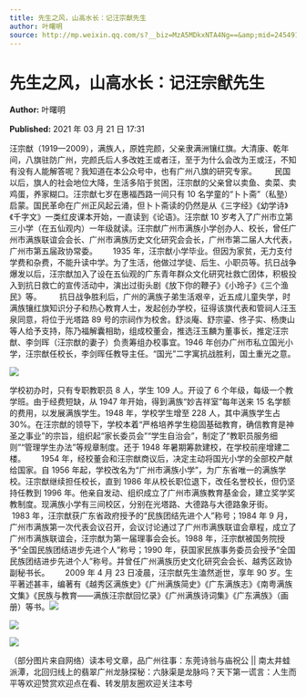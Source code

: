 ```yaml
---
title: 先生之风，山高水长：记汪宗猷先生
author: 叶曙明
source: http://mp.weixin.qq.com/s?__biz=MzA5MDkxNTA4Ng==&amp;mid=2454910813&amp;idx=1&amp;sn=ccabac3936e7fce7d0f1f3350eaef6c4&amp;chksm=87a23f3cb0d5b62a83094ad3ba71d830c542a2bed0ff7c0d7e62e84b7da6db78ca096f034344&poc_token=HJ_Do2ejHyO-wNZGG8Q1S8FdPgy1YBBEob-nUEme
---
```


# 先生之风，山高水长：记汪宗猷先生

**Author:** 叶曙明

**Published:** 2021 年 03 月 21 日 17:31

汪宗猷（1919—2009），满族人，原姓完颜，父亲隶满洲镶红旗。大清康、乾年间，八旗驻防广州，完颜氏后人多改姓王或者汪，至于为什么会改为王或汪，不知有没有人能解答呢？我知道在本公众号中，也有广州八旗的研究专家。        民国以后，旗人的社会地位大降，生活多陷于贫困，汪宗猷的父亲曾以卖鱼、卖菜、卖鸡蛋，养家糊口。汪宗猷七岁在惠福西路一间只有 10 名学童的“卜卜斋”（私塾）启蒙。国民革命在广州正风起云涌，但卜卜斋读的仍然是从《三字经》《幼学诗》《千字文》一类红皮课本开始，一直读到《论语》。汪宗猷 10 岁考入了广州市立第三小学（在五仙观内）一年级就读。汪宗猷广州市满族小学创办人、校长，曾任广州市满族联谊会会长、广州市满族历史文化研究会会长，广州市第二届人大代表，广州市第五届政协常委。       1935 年，汪宗猷小学毕业。但因为家贫，无力支付学费和杂费，不能升读中学。为了生活，他做过学徒、后生、小职员等。抗日战争爆发以后，汪宗猷加入了设在五仙观的广东青年群众文化研究社救亡团体，积极投入到抗日救亡的宣传活动中，演出过街头剧《放下你的鞭子》《小玲子》《三个渔民》等。        抗日战争胜利后，广州的满族子弟生活艰辛，近五成儿童失学，时满族镶红旗知识分子和热心教育人士，发起创办学校，征得该旗代表和管祠人汪玉泉同意，将位于光塔路 89 号的宗祠作为校舍。舒淡庵、舒宗鎏、佟子实、杨庚山等人给予支持，陈乃福解囊相助，组成校董会，推选汪玉麟为董事长，推定汪宗猷、李剑晖（汪宗猷的妻子）负责筹组办校事宜。1946 年创办广州市私立国光小学，汪宗猷任校长，李剑晖任教导主任。“国光”二字寓抗战胜利，国土重光之意。

![](https://mmbiz.qpic.cn/mmbiz_jpg/PJWG74pLsMZk7akPUbRTBtYJtFiboI1lQRvH4zFu8gwu44nRZ5KVomTgL1MPicib2OEEUia1pnh1S3C41IXQ9wjmFw/640)

学校初办时，只有专职教职员 8 人，学生 109 人。开设了 6 个年级，每级一个教学班。由于经费短缺，从 1947 年开始，得到满族“妙吉祥室”每年送来 15 名学额的费用，以发展满族学生。1948 年，学校学生增至 228 人，其中满族学生占 30%。在汪宗猷的领导下，学校本着“严格培养学生稳固基础教育，确信教育是神圣之事业”的宗旨，组织起“家长委员会”“学生自治会”，制定了“教职员服务细则”“管理学生办法”等规章制度。还于 1948 年暑期筹款建校，在学校前座增建二楼。       1954 年，经校董会和汪宗猷商议后，决定主动将国光小学的全部校产献给国家。自 1956 年起，学校改名为“广州市满族小学”，为广东省唯一的满族学校。汪宗猷继续担任校长，直到 1986 年从校长职位退下，改任名誉校长，但仍坚持任教到 1996 年。他亲自发动、组织成立了广州市满族教育基金会，建立奖学奖教制度。现满族小学有三间校区，分别在光塔路、大德路与大德路象牙街。       1983 年，汪宗猷获广东省政府授予的“民族团结先进个人”称号；1984 年 9 月，广州市满族第一次代表会议召开，会议讨论通过了广州市满族联谊会章程，成立了广州市满族联谊会，汪宗猷为第一届理事会会长。1988 年，汪宗猷被国务院授予“全国民族团结进步先进个人”称号；1990 年，获国家民族事务委员会授予“全国民族团结进步先进个人”称号。并曾任广州满族历史文化研究会会长、越秀区政协副秘书长。       2009 年 4 月 23 日凌晨，汪宗猷先生溘然逝世，享年 90 岁。生平著述甚丰，编著有《越秀区满族史》《广州满族简史》《广东满族志》《南粤满族文集》《民族与教育——满族汪宗猷回忆录》《广州满族诗词集》《广东满族》（画册）等书。![](https://mmbiz.qpic.cn/mmbiz_jpg/PJWG74pLsMZk7akPUbRTBtYJtFiboI1lQb8n4UBTjvdrWIp5mI0gI5NyxRYLyOxx3Y1icfqQun67Pwrek52lqBRg/640)

![](https://mmbiz.qpic.cn/mmbiz_jpg/PJWG74pLsMZk7akPUbRTBtYJtFiboI1lQ1JFqriambXvnypnmkkSWPR9P5uFaibicib9zRqSp2PjlD4FHibH1tTqN8LA/640)

![](https://mmbiz.qpic.cn/mmbiz_jpg/PJWG74pLsMZk7akPUbRTBtYJtFiboI1lQ8EsnqLwU1AAc5eMicjaqMHFDNvx3X02bzeAeAvw99s9EXzwribcDECmg/640)

（部分图片来自网络）读本号文章，品广州往事：东莞诗翁与庙祝公 || 南太井蛙派潭，北回归线上的翡翠广州龙脉探秘：六脉渠是龙脉吗？天下第一谎言：人生而平等欢迎赞赏欢迎点在看、转发朋友圈欢迎关注本号
